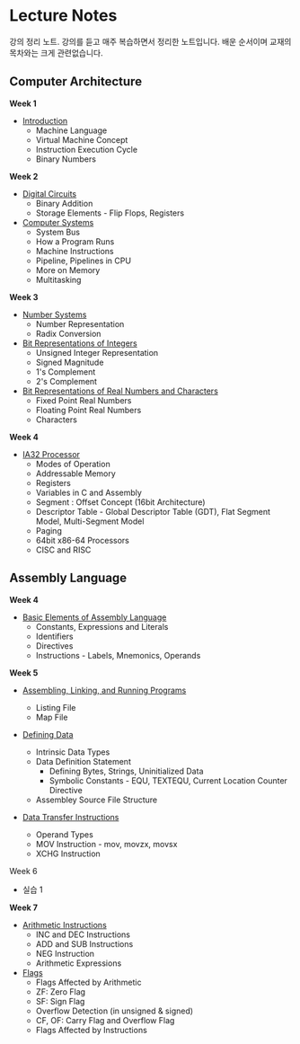 # Lecture Notes

강의 정리 노트. 강의를 듣고 매주 복습하면서 정리한 노트입니다. 배운 순서이며 교재의 목차와는 크게 관련없습니다.

## Computer Architecture

**Week 1**

* [Introduction](/notes/1%20-%20Computer%20Architecture/week1%20-%20Introduction.md)
  * Machine Language
  * Virtual Machine Concept
  * Instruction Execution Cycle
  * Binary Numbers

**Week 2**

* [Digital Circuits](/notes/1%20-%20Computer%20Architecture/week2.1%20-%20Digital%20Circuits.md)
  * Binary Addition
  * Storage Elements - Flip Flops, Registers
* [Computer Systems](/notes/1%20-%20Computer%20Architecture/week2.2%20-%20Computer%20Systems.md)
  * System Bus
  * How a Program Runs
  * Machine Instructions
  * Pipeline, Pipelines in CPU
  * More on Memory
  * Multitasking

**Week 3**

* [Number Systems](/notes/1%20-%20Computer%20Architecture/week3.1%20-%20Number%20Systems.md)
  * Number Representation
  * Radix Conversion
* [Bit Representations of Integers](/notes/1%20-%20Computer%20Architecture/week3.2%20-%20Bit%20Representations%20of%20Integers.md)
  * Unsigned Integer Representation
  * Signed Magnitude
  * 1's Complement
  * 2's Complement
* [Bit Representations of Real Numbers and Characters](/notes/1%20-%20Computer%20Architecture/week3.3%20-%20Bit%20Representations%20of%20Real%20Numbers%20and%20Characters.md)
  * Fixed Point Real Numbers
  * Floating Point Real Numbers
  * Characters

**Week 4**

* [IA32 Processor](/notes/1%20-%20Computer%20Architecture/week4.1%20-%20IA32%20Processor.md)
  * Modes of Operation
  * Addressable Memory
  * Registers
  * Variables in C and Assembly
  * Segment : Offset Concept (16bit Architecture)
  * Descriptor Table - Global Descriptor Table (GDT), Flat Segment Model, Multi-Segment Model
  * Paging
  * 64bit x86-64 Processors
  * CISC and RISC

## Assembly Language

**Week 4**

* [Basic Elements of Assembly Language](/notes/2%20-%20Assembly%20Language/week4.2%20-%20Basic%20Elements%20of%20Assembly%20Language.md)
  * Constants, Expressions and Literals
  * Identifiers
  * Directives
  * Instructions - Labels, Mnemonics, Operands

**Week 5**

* [Assembling, Linking, and Running Programs](/notes/2%20-%20Assembly%20Language/week5.1%20-%20Defining%20Data.md)
  * Listing File
  * Map File
* [Defining Data](/notes/2%20-%20Assembly%20Language/week5.1%20-%20Defining%20Data.md)
  * Intrinsic Data Types
  * Data Definition Statement
    * Defining Bytes, Strings, Uninitialized Data
    * Symbolic Constants - EQU, TEXTEQU, Current Location Counter Directive
  * Assembley Source File Structure

* [Data Transfer Instructions](/notes/2%20-%20Assembly%20Language/week5.2%20-%20Data%20Transfer%20Instructions.md)
  * Operand Types
  * MOV Instruction - mov, movzx, movsx
  * XCHG Instruction

Week 6

* 실습 1

**Week 7**

* [Arithmetic Instructions](/notes/2%20-%20Assembly%20Language/week7.1%20-%20Arithmetic%20Instructions.md)
  * INC and DEC Instructions
  * ADD and SUB Instructions
  * NEG Instruction
  * Arithmetic Expressions
* [Flags](/notes/2%20-%20Assembly%20Language/week7.2%20-%20Flags.md)
  * Flags Affected by Arithmetic
  * ZF: Zero Flag
  * SF: Sign Flag
  * Overflow Detection (in unsigned & signed)
  * CF, OF: Carry Flag and Overflow Flag
  * Flags Affected by Instructions